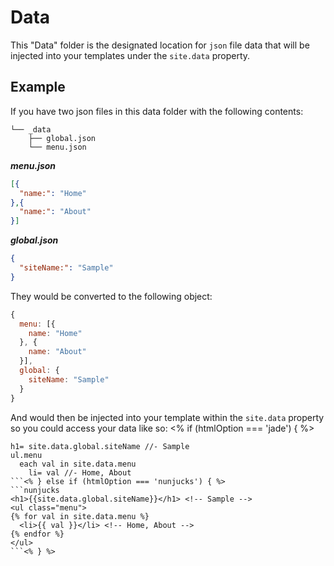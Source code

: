 # Data

This "Data" folder is the designated location for `json` file data
that will be injected into your templates under the `site.data` property.

## Example

If you have two json files in this data folder with the following contents:

```
└── _data
    ├── global.json
    └── menu.json
```

***menu.json***

```json
[{
  "name:": "Home"
},{
  "name:": "About"
}]
```

***global.json***

```json
{
  "siteName:": "Sample"
}
```

They would be converted to the following object:

```js
{
  menu: [{
    name: "Home"
  }, {
    name: "About"
  }],
  global: {
    siteName: "Sample"
  }
}
```

And would then be injected into your template within the `site.data` property
so you could access your data like so:
<% if (htmlOption === 'jade') { %>
```jade
h1= site.data.global.siteName //- Sample
ul.menu
  each val in site.data.menu
    li= val //- Home, About
```<% } else if (htmlOption === 'nunjucks') { %>
```nunjucks
<h1>{{site.data.global.siteName}}</h1> <!-- Sample -->
<ul class="menu">
{% for val in site.data.menu %}
  <li>{{ val }}</li> <!-- Home, About -->
{% endfor %}
</ul>
```<% } %>
